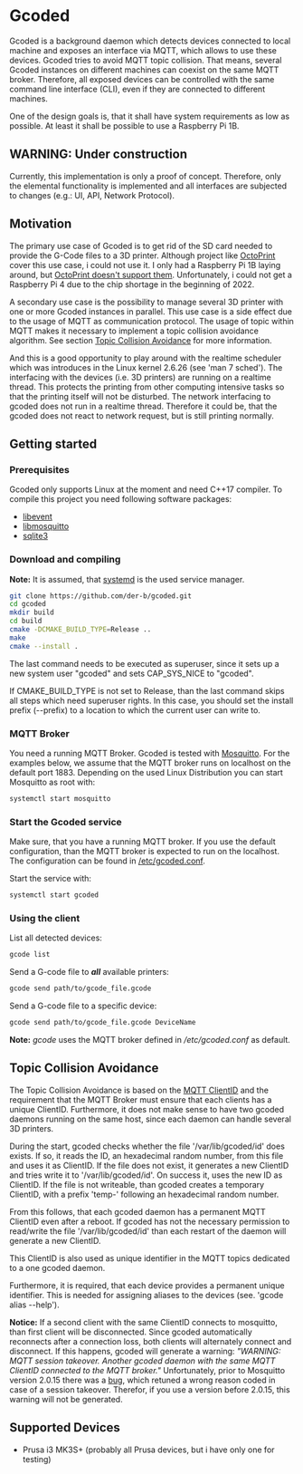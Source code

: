 # Gcoded

Gcoded is a background daemon which detects devices connected to local machine and exposes an interface via MQTT, which allows to use these devices.
Gcoded tries to avoid MQTT topic collision.
That means, several Gcoded instances on different machines can coexist on the same MQTT broker.
Therefore, all exposed devices can be controlled with the same command line interface (CLI), even if they are connected to different machines.

One of the design goals is, that it shall have system requirements as low as possible.
At least it shall be possible to use a Raspberry Pi 1B.

## WARNING: Under construction

Currently, this implementation is only a proof of concept.
Therefore, only the elemental functionality is implemented and all interfaces are subjected to changes (e.g.: UI, API, Network Protocol).

## Motivation

The primary use case of Gcoded is to get rid of the SD card needed to provide the G-Code files to a 3D printer.
Although project like [OctoPrint](https://octoprint.org/) cover this use case, i could not use it.
I only had a Raspberry Pi 1B laying around, but [OctoPrint doesn't support them](https://octoprint.org/download/#octopi).
Unfortunately, i could not get a Raspberry Pi 4 due to the chip shortage in the beginning of 2022.

A secondary use case is the possibility to manage several 3D printer with one or more Gcoded instances in parallel.
This use case is a side effect due to the usage of MQTT as communication protocol.
The usage of topic within MQTT makes it necessary to implement a topic collision avoidance algorithm.
See section [Topic Collision Avoidance](#topic-collision-avoidance) for more information.

And this is a good opportunity to play around with the realtime scheduler which was introduces in the Linux kernel 2.6.26 (see 'man 7 sched').
The interfacing with the devices (i.e. 3D printers) are running on a realtime thread.
This protects the printing from other computing intensive tasks so that the printing itself will not be disturbed.
The network interfacing to gcoded does not run in a realtime thread.
Therefore it could be, that the gcoded does not react to network request, but is still printing normally.

## Getting started

### Prerequisites

Gcoded only supports Linux at the moment and need C++17 compiler.
To compile this project you need following software packages:
- [libevent](https://libevent.org/)
- [libmosquitto](https://mosquitto.org/)
- [sqlite3](https://sqlite.org/)

### Download and compiling

**Note:** It is assumed, that [systemd](https://systemd.io/) is the used service manager.

``` bash
git clone https://github.com/der-b/gcoded.git
cd gcoded
mkdir build
cd build
cmake -DCMAKE_BUILD_TYPE=Release ..
make
cmake --install .
```

The last command needs to be executed as superuser, since it sets up a new system user "gcoded" and sets CAP\_SYS\_NICE to "gcoded".

If CMAKE\_BUILD\_TYPE is not set to Release, than the last command skips all steps which need superuser rights.
In this case, you should set the install prefix (--prefix) to a location to which the current user can write to.

### MQTT Broker

You need a running MQTT Broker. Gcoded is tested with [Mosquitto](https://mosquitto.org/). For the examples below, we assume
that the MQTT broker runs on localhost on the default port 1883. Depending on the used Linux Distribution you can start Mosquitto
as root with:

``` bash
systemctl start mosquitto
```

### Start the Gcoded service

Make sure, that you have a running MQTT broker.
If you use the default configuration, than the MQTT broker is expected to run on the localhost.
The configuration can be found in [/etc/gcoded.conf](conf/gcoded.conf).

Start the service with:

``` bash
systemctl start gcoded
```

### Using the client

List all detected devices:

``` bash
gcode list
```

Send a G-code file to **_all_** available printers:

``` bash
gcode send path/to/gcode_file.gcode
```

Send a G-code file to a specific device:

``` bash
gcode send path/to/gcode_file.gcode DeviceName
```

**Note:** *gcode* uses the MQTT broker defined in */etc/gcoded.conf* as default.

## Topic Collision Avoidance

The Topic Collision Avoidance is based on the [MQTT ClientID](https://docs.oasis-open.org/mqtt/mqtt/v5.0/os/mqtt-v5.0-os.html#_Toc3901059) and the requirement that the MQTT Broker must ensure that each clients has a unique ClientID.
Furthermore, it does not make sense to have two gcoded daemons running on the same host, since each daemon can handle several 3D printers.

During the start, gcoded checks whether the file '/var/lib/gcoded/id' does exists. If so, it reads the ID, an hexadecimal random number, from this file and uses it as ClientID.
If the file does not exist, it generates a new ClientID and tries write it to '/var/lib/gcoded/id'.
On success it, uses the new ID as ClientID.
If the file is not writeable, than gcoded creates a temporary ClientID, with a prefix 'temp-' following an hexadecimal random number.

From this follows, that each gcoded daemon has a permanent MQTT ClientID even after a reboot.
If gcoded has not the necessary permission to read/write the file '/var/lib/gcoded/id' than each restart of the daemon will generate a new ClientID.

This ClientID is also used as unique identifier in the MQTT topics dedicated to a one gcoded daemon.

Furthermore, it is required, that each device provides a permanent unique identifier.
This is needed for assigning aliases to the devices (see. 'gcode alias --help').

**Notice:** If a second client with the same ClientID connects to mosquitto, than first client will be disconnected.
Since gcoded automatically reconnects after a connection loss, both clients will alternately connect and disconnect.
If this happens, gcoded will generate a warning: *"WARNING: MQTT session takeover. Another gcoded daemon with the same MQTT ClientID connected to the MQTT broker."*
Unfortunately, prior to Mosquitto version 2.0.15 there was a [bug](https://github.com/eclipse/mosquitto/issues/2607), which retuned a wrong reason coded in case of a session takeover.
Therefor, if you use a version before 2.0.15, this warning will not be generated.

## Supported Devices

- Prusa i3 MK3S+ (probably all Prusa devices, but i have only one for testing)
